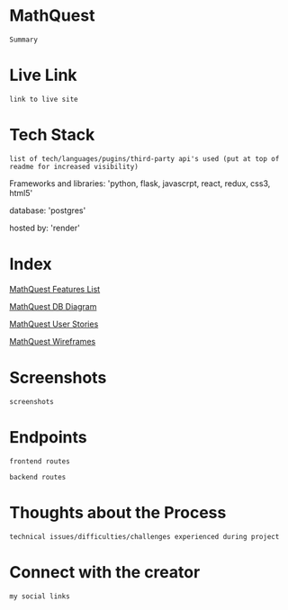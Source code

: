 # MathQuest
    Summary

# Live Link
    link to live site

# Tech Stack
    list of tech/languages/pugins/third-party api's used (put at top of readme for increased visibility)

Frameworks and libraries:
    'python, flask, javascrpt, react, redux, css3, html5'

  database:
    'postgres'

  hosted by:
    'render'

# Index

[MathQuest Features List](https://github.com/CoryCampbell/Math-Quest/wiki/Feature-List)

[MathQuest DB Diagram](https://github.com/CoryCampbell/Math-Quest/wiki/MathQuest-DB-Diagram)

[MathQuest User Stories](https://github.com/CoryCampbell/Math-Quest/wiki/MathQuest-User-Stories)

[MathQuest Wireframes](https://github.com/CoryCampbell/Math-Quest/wiki/MathQuest-Wireframes)

# Screenshots
    screenshots

# Endpoints
    frontend routes

    backend routes

# Thoughts about the Process
    technical issues/difficulties/challenges experienced during project

# Connect with the creator
    my social links
